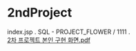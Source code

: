 # 2ndProject
index.jsp . 
SQL - PROJECT_FLOWER / 1111 . 
<br>
[2차 프로젝트 본인 구현 화면.pdf](https://github.com/nanlie/2ndProject/files/14915599/2.pdf)
